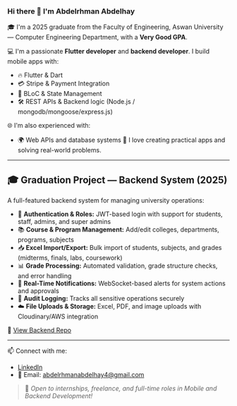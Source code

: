 ### Hi there 👋 I'm Abdelrhman Abdelhay

🎓 I'm a 2025 graduate from the Faculty of Engineering, Aswan University — Computer Engineering Department, with a **Very Good GPA**.

💻 I'm a passionate **Flutter developer** and **backend developer**. I build mobile apps with:
- 🔥 Flutter & Dart
- 💳 Stripe & Payment Integration
- 🧠 BLoC & State Management
- 🛠 REST APIs & Backend logic (Node.js / mongodb/mongoose/express.js)

🌐 I'm also experienced with:
- 🌍 Web APIs and database systems
🚀 I love creating practical apps and solving real-world problems.
---

## 🎓 Graduation Project — Backend System (2025)

A full-featured backend system for managing university operations:

- 🔐 **Authentication & Roles:** JWT-based login with support for students, staff, admins, and super admins  
- 📚 **Course & Program Management:** Add/edit colleges, departments, programs, subjects  
- 📥 **Excel Import/Export:** Bulk import of students, subjects, and grades (midterms, finals, labs, coursework)  
- 📊 **Grade Processing:** Automated validation, grade structure checks, and error handling  
- 🔔 **Real-Time Notifications:** WebSocket-based alerts for system actions and approvals  
- 🧾 **Audit Logging:** Tracks all sensitive operations securely  
- ☁️ **File Uploads & Storage:** Excel, PDF, and image uploads with Cloudinary/AWS integration  

🔗 [View Backend Repo](https://github.com/Abdelrhmanabdelhay/graduation-project-2025-backend-main)

---

📫 Connect with me:
- [LinkedIn](https://www.linkedin.com/in/abdelrhmanabdelhay/)
- 📧 Email: abdelrhmanabdelhay4@gmail.com 

> 📌 *Open to internships, freelance, and full-time roles in Mobile and Backend Development!*
